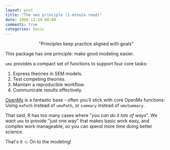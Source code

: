 ```yaml
---
layout: post
title: "The umx principle (1-minute read)"
date: 2000-12-20 00:00
comments: true
categories: basic
---
```


<a name="top"></a>

<p style="text-align: center;">"Principles keep practice aligned with goals"</p>

This package has one principle: make good modeling easier.

`umx` provides a compact set of functions to support four core tasks:

1. Express theories in SEM models.
2. Test competing theories.
3. Maintain a reproducible workflow.
4. Communicate results effectively.

[OpenMx](http://openmx.psyc.virginia.edu) is a fantastic base - often you'll stick with core OpenMx functions: Using `mxPath` instead of `umxPath`, or `summary` instead of `umxSummary`.

That said, R has too many cases where "*you can do it lots of ways*". We want `umx` to provide "just one way" that makes basic work easy, and complex work manageable, so you can spend more time doing better science.

That's it ☺ On to the modeling!